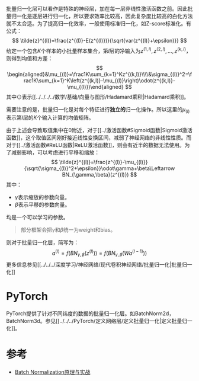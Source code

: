 批量归一化层可以看作是特殊的神经层，加在每一层非线性激活函数之前。因此批量归一化是逐层进行归一化，所以要求效率比较高，因此复杂度比较高的白化方法就不太合适。为了提高归一化效率，一般使用标准归一化，如Z-score标准化。有公式：
$$
\tilde{z}^{(l)}=\frac{z^{(l)}-E(z^{(l)})}{\sqrt{var(z^{(l)}+\epsilon)}}
$$
给定一个包含$K$个样本的小批量样本集合，第$l$层的净输入为$z^{(1,l)},z^{(2,l)},\ldots,z^{(k,l)}$，则得到均值和方差：
$$
\begin{aligned}&\mu_{(l)}=\frac1K\sum_{k=1}^Kz^{(k,l)}\\\\&\sigma_{(l)}^2=\frac1K\sum_{k=1}^K\left(z^{(k,l)}-\mu_{(l)}\right)\odot(z^{(k,l)}-\mu_{(l)})\end{aligned}
$$
其中$\odot$表示[[../../../../数学/基础/向量与图形/Hadamard乘积|Hadamard乘积]]。

需要注意的是，批量归一化是对每个特征进行**独立的**归一化操作。所以这里的$\mu_{(l)}$表示第$l$层的$K$个输入计算的均值矩阵。

由于上述会导致取值集中在0附近，对于[[../激活函数#Sigmoid函数|Sigmoid激活函数]]，这个取值区间刚好接近线性变换区间，减弱了神经网络的非线性性质。而对于[[../激活函数#ReLU函数|ReLU激活函数]]，则会有近半的数据无法使用。为了减弱影响，可以考虑进行平移和缩放：
$$
\tilde{z}^{(l)}=\frac{z^{(l)}-\mu_{(l)}}{\sqrt{\sigma_{(l)}^2+\epsilon}}\odot\gamma+\beta\Leftarrow BN_{\gamma,\beta}(z^{(l)})
$$
其中：
- $\gamma$表示缩放的参数向量。
- $\beta$表示平移的参数向量。

均是一个可以学习的参数。

> 部分框架会把$\gamma$和$\beta$统一为weight和bias。

则对于批量归一化层，简写为：
$$
a^{(l)}=f(BN_{\gamma,\beta}(z^{(l)}))=f(BN_{\gamma,\beta}(Wa^{(l-1)}))
$$
更多信息参见[[../../../深度学习/神经网络/现代卷积神经网络/批量归一化|批量归一化]]
# PyTorch
PyTorch提供了针对不同纬度的数据的批量归一化层。如BatchNorm2d，BatchNorm3d。参见[[../../../PyTorch/定义网络层/定义批量归一化|定义批量归一化]]。


# 参考
- [Batch Normalization原理与实战](https://zhuanlan.zhihu.com/p/34879333)